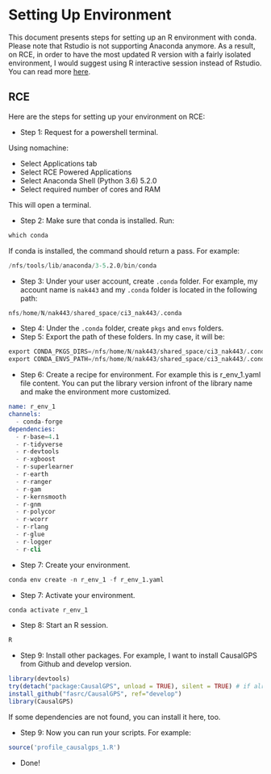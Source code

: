 # Setting Up Environment

This document presents steps for setting up an R environment with conda. Please note that Rstudio is not supporting Anaconda anymore. As a result, on RCE, in order to have the most updated R version with a fairly isolated environment, I would suggest using R interactive session instead of Rstudio. You can read more [here](https://community.rstudio.com/t/how-do-i-update-the-version-of-rstudio-in-anaconda/39799
). 


## RCE

Here are the steps for setting up your environment on RCE:

- Step 1: Request for a powershell terminal.

Using nomachine:
  - Select Applications tab
  - Select RCE Powered Applications
  - Select Anaconda Shell (Python 3.6) 5.2.0
  - Select required number of cores and RAM
 
This will open a terminal. 

- Step 2: Make sure that conda is installed. Run:

```S
which conda
```
If conda is installed, the command should return a pass. For example:

```S
/nfs/tools/lib/anaconda/3-5.2.0/bin/conda
```

- Step 3: Under your user account, create `.conda` folder. For example, my account name is `nak443` and my `.conda` folder is located in the following path:

```S
nfs/home/N/nak443/shared_space/ci3_nak443/.conda
```

- Step 4: Under the `.conda` folder, create `pkgs` and `envs` folders.
- Step 5: Export the path of these folders. In my case, it will be:

```S
export CONDA_PKGS_DIRS=/nfs/home/N/nak443/shared_space/ci3_nak443/.conda/pkgs
export CONDA_ENVS_PATH=/nfs/home/N/nak443/shared_space/ci3_nak443/.conda/envs
```

- Step 6: Create a recipe for environment. For example this is r_env_1.yaml file content. You can put the library version infront of the library name and make the environment more customized.

```S
name: r_env_1
channels:
  - conda-forge
dependencies:
  - r-base=4.1
  - r-tidyverse
  - r-devtools
  - r-xgboost
  - r-superlearner
  - r-earth
  - r-ranger
  - r-gam
  - r-kernsmooth
  - r-gnm
  - r-polycor
  - r-wcorr
  - r-rlang
  - r-glue
  - r-logger
  - r-cli
```

- Step 7: Create your environment. 

```S
conda env create -n r_env_1 -f r_env_1.yaml
```

- Step 7: Activate your environment.

```S
conda activate r_env_1
```

- Step 8: Start an R session.

```S
R
```

- Step 9: Install other packages. For example, I want to install CausalGPS from Github and develop version.

```r
library(devtools)
try(detach("package:CausalGPS", unload = TRUE), silent = TRUE) # if already you have the package, detach and unload it, to have a new install. 
install_github("fasrc/CausalGPS", ref="develop")
library(CausalGPS)
```

If some dependencies are not found, you can install it here, too. 

- Step 9: Now you can run your scripts. For example:

```r
source('profile_causalgps_1.R')

```

- Done!
